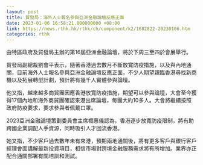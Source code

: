 ```yaml
---
layout: post
title: 貿發局：海外人士報名參與亞洲金融論壇反應正面
date: 2023-01-06 16:58:21.000000000 +08:00
link: https://news.rthk.hk/rthk/ch/component/k2/1682822-20230106.htm
categories: rthk
---
```


由特區政府及貿發局主辦的第16屆亞洲金融論壇，將於下周三至四於會展舉行。

貿發局副總裁劉會平表示，隨著香港過去數月不斷放寬防疫措施，以及與內地通關，目前海外人士報名參與亞洲金融論壇反應正面，不少人期望親臨香港尋找新商機以及拓展轉型計劃，預計將有幾千人實體參與論壇。

他又指，越來越多商貿團因應香港放寬防疫措施，期望可以參與論壇，大會至今獲得17個內地和海外商貿團確認來港出席論壇，每團大約10多人。大會將繼續按照政府防疫要求，要求參與者佩戴口罩。

2023亞洲金融論壇策劃委員會主席禤惠儀認為，香港逐步放寬防疫限制，將有助跨國企業調配人手資源，同時吸引人才回流香港。

她又指，不少客戶過去數年未有來港，預期兩地通關後，將有更多客戶與銀行客戶經理會面講解最新投資項目，相信市場對跨境金融服務需求將有所增加。業界亦正配合通關部署有關培訓和測試。
